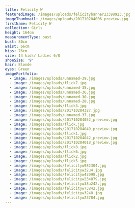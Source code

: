 ```yaml
---
title: Felicity W
featuredImage: /images/uploads/felicitybanner23398923.jpg
imageThumbnail: /images/uploads/201710284006_preview.jpg
firstName: Felicity W
collection: Girls
height: 164cm
measurementType: bust
bust: 80cm
waist: 66cm
hips: 76cm
size: 14 kids/ Ladies 6/8
shoeSize: '9'
hair: Blonde
eyes: Green
imagePortfolio:
  - image: /images/uploads/unnamed-39.jpg
  - image: /images/uploads/flick7.jpg
  - image: /images/uploads/unnamed-35.jpg
  - image: /images/uploads/unnamed-36.jpg
  - image: /images/uploads/unnamed-30.jpg
  - image: /images/uploads/unnamed-28.jpg
  - image: /images/uploads/flick3.jpg
  - image: /images/uploads/201710284327.jpg
  - image: /images/uploads/unnamed-37.jpg
  - image: /images/uploads/201710284052_preview.jpg
  - image: /images/uploads/flick.jpg
  - image: /images/uploads/201710284049_preview.jpg
  - image: /images/uploads/flick1.jpg
  - image: /images/uploads/201710284042_preview.jpg
  - image: /images/uploads/201710284018_preview.jpg
  - image: /images/uploads/flick8.jpg
  - image: /images/uploads/flick6.jpg
  - image: /images/uploads/flick2.jpg
  - image: /images/uploads/flick5.jpg
  - image: /images/uploads/felicityw982304.jpg
  - image: /images/uploads/felicityw32u4.jpg
  - image: /images/uploads/felicityw42098.jpg
  - image: /images/uploads/felicityw234879.jpg
  - image: /images/uploads/felicityw38u242.jpg
  - image: /images/uploads/felicityw73842.jpg
  - image: /images/uploads/felicityw3248.jpg
  - image: /images/uploads/felicityw23784.jpg
---
```



